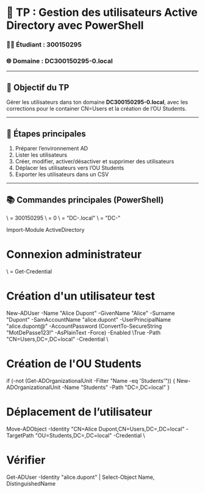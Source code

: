 ﻿# 🚀 TP : Gestion des utilisateurs Active Directory avec PowerShell
### 👨‍💻 Étudiant : 300150295  
### 🌐 Domaine : DC300150295-0.local  

---

## 🎯 Objectif du TP
Gérer les utilisateurs dans ton domaine **DC300150295-0.local**, avec les corrections pour le container CN=Users et la création de l’OU Students.

---

## 🔧 Étapes principales
1. Préparer l’environnement AD  
2. Lister les utilisateurs  
3. Créer, modifier, activer/désactiver et supprimer des utilisateurs  
4. Déplacer les utilisateurs vers l’OU Students  
5. Exporter les utilisateurs dans un CSV  

---

## 📚 Commandes principales (PowerShell)

\ = 300150295
\ = 0
\ = "DC\-\.local"
\ = "DC\-\"

Import-Module ActiveDirectory

# Connexion administrateur
\ = Get-Credential

# Création d'un utilisateur test
New-ADUser -Name "Alice Dupont" 
           -GivenName "Alice" 
           -Surname "Dupont" 
           -SamAccountName "alice.dupont" 
           -UserPrincipalName "alice.dupont@\" 
           -AccountPassword (ConvertTo-SecureString "MotDePasse123!" -AsPlainText -Force) 
           -Enabled \True 
           -Path "CN=Users,DC=\,DC=local" 
           -Credential \

# Création de l'OU Students
if (-not (Get-ADOrganizationalUnit -Filter "Name -eq 'Students'")) {
    New-ADOrganizationalUnit -Name "Students" -Path "DC=\,DC=local"
}

# Déplacement de l’utilisateur
Move-ADObject -Identity "CN=Alice Dupont,CN=Users,DC=\,DC=local" 
              -TargetPath "OU=Students,DC=\,DC=local" 
              -Credential \

# Vérifier
Get-ADUser -Identity "alice.dupont" | Select-Object Name, DistinguishedName
